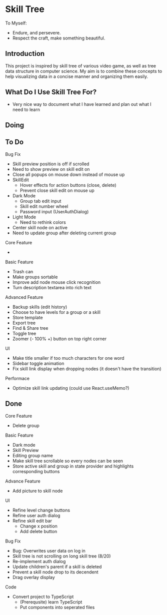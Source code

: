 # Skill Tree

To Myself:

- Endure, and persevere.
- Respect the craft, make something beautiful.

## Introduction

This project is inspired by skill tree of various video game, as well as tree data structure in computer science.
My aim is to combine these concepts to help visualizing data in a concise manner and organizing them easily.

## What Do I Use Skill Tree For?

- Very nice way to document what I have learned and plan out what I need to learn

## Doing



## To Do

Bug Fix

- Skill preview position is off if scrolled
- Need to show preview on skill edit on
- Close all popups on mouse down instead of mouse up
- SkillEdit
  - Hover effects for action buttons (close, delete)
  - Prevent close skill edit on mouse up
- Dark Mode
  - Group tab edit input
  - Skill edit number wheel
  - Password input (UserAuthDialog)
- Light Mode
  - Need to rethink colors
- Center skill node on active
- Need to update group after deleting current group

Core Feature

-

Basic Feature

- Trash can
- Make groups sortable
- Improve add node mouse click recognition
- Turn description textarea into rich text

Advanced Feature

- Backup skills (edit history)
- Choose to have levels for a group or a skill
- Store template
- Export tree
- Find & Share tree
- Toggle tree
- Zoomer (- 100% +) button on top right corner

UI

- Make title smaller if too much characters for one word
- Sidebar toggle animation
- Fix skill link display when dropping nodes (it doesn't have the transition)

Performace

- Optimize skill link updating (could use React.useMemo?)

## Done

Core Feature

- Delete group

Basic Feature

- Dark mode
- Skill Preview
- Editing group name
- Make skill tree scrollable so every nodes can be seen
- Store active skill and group in state provider and highlights corresponding buttons

Advance Feature

- Add picture to skill node

UI

- Refine level change buttons
- Refine user auth dialog
- Refine skill edit bar
  - Change x position
  - Add delete button

Bug Fix

- Bug: Overwrites user data on log in
- Skill tree is not scrolling on long skill tree (8/20)
- Re-implement auth dialog
- Update children's parent if a skill is deleted
- Prevent a skill node drop to its decendent
- Drag overlay display

Code

- Convert project to TypeScript
  - (Prerequsite) learn TypeScript
  - Put components into seperated files
